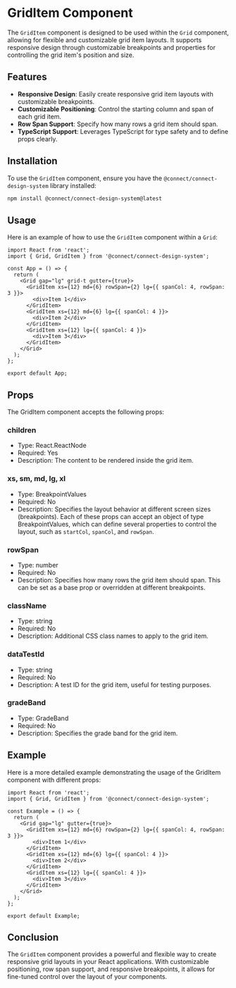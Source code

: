 # GridItem Component

The `GridItem` component is designed to be used within the `Grid` component, allowing for flexible and customizable grid item layouts. It supports responsive design through customizable breakpoints and properties for controlling the grid item's position and size.

## Features

- **Responsive Design**: Easily create responsive grid item layouts with customizable breakpoints.
- **Customizable Positioning**: Control the starting column and span of each grid item.
- **Row Span Support**: Specify how many rows a grid item should span.
- **TypeScript Support**: Leverages TypeScript for type safety and to define props clearly.

## Installation

To use the `GridItem` component, ensure you have the `@connect/connect-design-system` library installed:

```bash
npm install @connect/connect-design-system@latest
```

## Usage

Here is an example of how to use the `GridItem` component within a `Grid`:

```tsx
import React from 'react';
import { Grid, GridItem } from '@connect/connect-design-system';

const App = () => {
  return (
    <Grid gap="lg" grid-t gutter={true}>
      <GridItem xs={12} md={6} rowSpan={2} lg={{ spanCol: 4, rowSpan: 3 }}>
        <div>Item 1</div>
      </GridItem>
      <GridItem xs={12} md={6} lg={{ spanCol: 4 }}>
        <div>Item 2</div>
      </GridItem>
      <GridItem xs={12} lg={{ spanCol: 4 }}>
        <div>Item 3</div>
      </GridItem>
    </Grid>
  );
};

export default App;
```

## Props

The GridItem component accepts the following props:

### children

- Type: React.ReactNode
- Required: Yes
- Description: The content to be rendered inside the grid item.

### xs, sm, md, lg, xl

- Type: BreakpointValues
- Required: No
- Description: Specifies the layout behavior at different screen sizes (breakpoints). Each of these props can accept an object of type BreakpointValues, which can define several properties to control the layout, such as `startCol`, `spanCol`, and `rowSpan`.

### rowSpan

- Type: number
- Required: No
- Description: Specifies how many rows the grid item should span. This can be set as a base prop or overridden at different breakpoints.

### className

- Type: string
- Required: No
- Description: Additional CSS class names to apply to the grid item.

### dataTestId

- Type: string
- Required: No
- Description: A test ID for the grid item, useful for testing purposes.

### gradeBand

- Type: GradeBand
- Required: No
- Description: Specifies the grade band for the grid item.

## Example

Here is a more detailed example demonstrating the usage of the GridItem component with different props:

```tsx
import React from 'react';
import { Grid, GridItem } from '@connect/connect-design-system';

const Example = () => {
  return (
    <Grid gap="lg" gutter={true}>
      <GridItem xs={12} md={6} rowSpan={2} lg={{ spanCol: 4, rowSpan: 3 }}>
        <div>Item 1</div>
      </GridItem>
      <GridItem xs={12} md={6} lg={{ spanCol: 4 }}>
        <div>Item 2</div>
      </GridItem>
      <GridItem xs={12} lg={{ spanCol: 4 }}>
        <div>Item 3</div>
      </GridItem>
    </Grid>
  );
};

export default Example;
```

## Conclusion

The `GridItem` component provides a powerful and flexible way to create responsive grid layouts in your React applications. With customizable positioning, row span support, and responsive breakpoints, it allows for fine-tuned control over the layout of your components.
